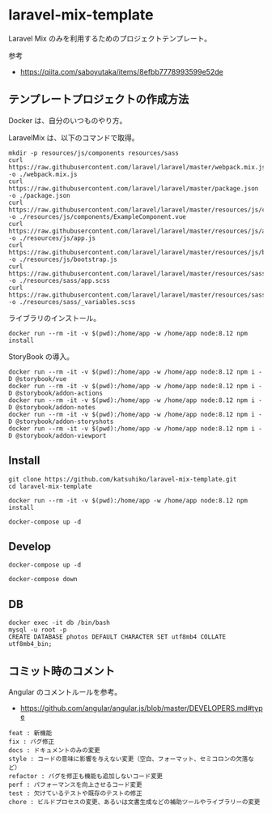 # laravel-mix-template

Laravel Mix のみを利用するためのプロジェクトテンプレート。

参考

- https://qiita.com/saboyutaka/items/8efbb7778993599e52de


## テンプレートプロジェクトの作成方法

Docker は、自分のいつものやり方。

LaravelMix は、以下のコマンドで取得。

```
mkdir -p resources/js/components resources/sass
curl https://raw.githubusercontent.com/laravel/laravel/master/webpack.mix.js -o ./webpack.mix.js
curl https://raw.githubusercontent.com/laravel/laravel/master/package.json -o ./package.json
curl https://raw.githubusercontent.com/laravel/laravel/master/resources/js/components/ExampleComponent.vue -o ./resources/js/components/ExampleComponent.vue
curl https://raw.githubusercontent.com/laravel/laravel/master/resources/js/app.js -o ./resources/js/app.js
curl https://raw.githubusercontent.com/laravel/laravel/master/resources/js/bootstrap.js -o ./resources/js/bootstrap.js
curl https://raw.githubusercontent.com/laravel/laravel/master/resources/sass/app.scss -o ./resources/sass/app.scss
curl https://raw.githubusercontent.com/laravel/laravel/master/resources/sass/_variables.scss -o ./resources/sass/_variables.scss
```

ライブラリのインストール。

```
docker run --rm -it -v $(pwd):/home/app -w /home/app node:8.12 npm install
```

StoryBook の導入。

```
docker run --rm -it -v $(pwd):/home/app -w /home/app node:8.12 npm i -D @storybook/vue
docker run --rm -it -v $(pwd):/home/app -w /home/app node:8.12 npm i -D @storybook/addon-actions
docker run --rm -it -v $(pwd):/home/app -w /home/app node:8.12 npm i -D @storybook/addon-notes
docker run --rm -it -v $(pwd):/home/app -w /home/app node:8.12 npm i -D @storybook/addon-storyshots
docker run --rm -it -v $(pwd):/home/app -w /home/app node:8.12 npm i -D @storybook/addon-viewport
```


## Install

```
git clone https://github.com/katsuhiko/laravel-mix-template.git
cd laravel-mix-template

docker run --rm -it -v $(pwd):/home/app -w /home/app node:8.12 npm install

docker-compose up -d
```


 ## Develop

```
docker-compose up -d
```

```
docker-compose down
```


## DB

```
docker exec -it db /bin/bash
mysql -u root -p
CREATE DATABASE photos DEFAULT CHARACTER SET utf8mb4 COLLATE utf8mb4_bin;
```


## コミット時のコメント

Angular のコメントルールを参考。

 - https://github.com/angular/angular.js/blob/master/DEVELOPERS.md#type

```
feat : 新機能
fix : バグ修正
docs : ドキュメントのみの変更
style : コードの意味に影響を与えない変更（空白、フォーマット、セミコロンの欠落など）
refactor : バグを修正も機能も追加しないコード変更
perf : パフォーマンスを向上させるコード変更
test : 欠けているテストや既存のテストの修正
chore : ビルドプロセスの変更、あるいは文書生成などの補助ツールやライブラリーの変更
```
